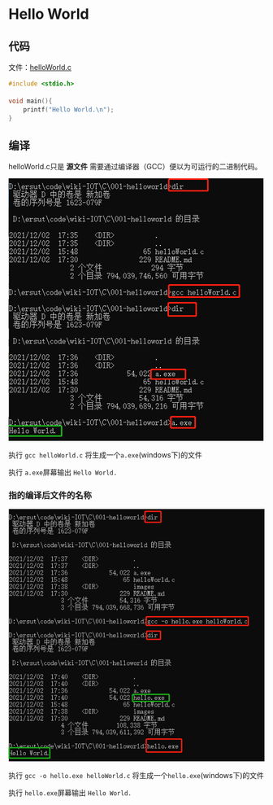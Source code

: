 # Hello World

## 代码

文件：[helloWorld.c](./helloWorld.c)

```c
#include <stdio.h>

void main(){
	printf("Hello World.\n");
}
```



## 编译

helloWorld.c只是 **源文件** 需要通过编译器（GCC）便以为可运行的二进制代码。

![image-20211202173740569](./images/build-win.png)

执行 `gcc helloWorld.c` 将生成一个`a.exe`(windows下)的文件

执行 `a.exe`屏幕输出 `Hello World.`

### 指的编译后文件的名称

![image-20211202174153135](./images/build-win-name.png)

执行 `gcc -o hello.exe helloWorld.c` 将生成一个`hello.exe`(windows下)的文件

执行 `hello.exe`屏幕输出 `Hello World.`

